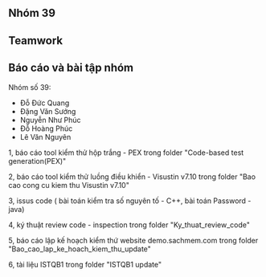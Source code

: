## Nhóm 39
## Teamwork
## Báo cáo và bài tập nhóm

Nhóm số 39:
- Đỗ Đức Quang
- Đặng Văn Sướng
- Nguyễn Như Phúc
- Đỗ Hoàng Phúc
- Lê Văn Nguyên

1, báo cáo tool kiểm thử hộp trắng - PEX trong folder "Code-based test generation(PEX)"

2, báo cáo tool kiểm thử luồng điều khiển - Visustin v7.10 trong folder "Bao cao cong cu kiem thu Visustin v7.10"

3, issus code ( bài toán kiểm tra số nguyên tố - C++, bài toán Password - java)

4, ký thuật review code - inspection trong folder "Ky_thuat_review_code"

5, báo cáo lập kế hoạch kiểm thứ website demo.sachmem.com trong folder "Bao_cao_lap_ke_hoach_kiem_thu_update"

6, tài liệu ISTQB1 trong folder "ISTQB1 update"
